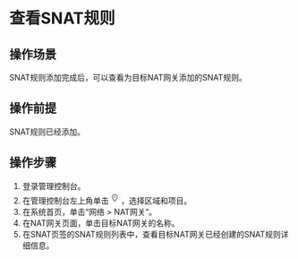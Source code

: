 # 查看SNAT规则<a name="zh-cn_topic_0127489525"></a>

## 操作场景<a name="section5439700611149"></a>

SNAT规则添加完成后，可以查看为目标NAT网关添加的SNAT规则。

## 操作前提<a name="section24081145174428"></a>

SNAT规则已经添加。

## 操作步骤<a name="section1079812442237"></a>

1.  登录管理控制台。
2.  在管理控制台左上角单击![](figures/icon-region.png)，选择区域和项目。
3.  在系统首页，单击“网络 \> NAT网关”。
4.  在NAT网关页面，单击目标NAT网关的名称。
5.  在SNAT页签的SNAT规则列表中，查看目标NAT网关已经创建的SNAT规则详细信息。

